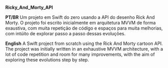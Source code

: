 **Ricky_And_Morty_API**

**PT/BR**
Um projeto em Swift do zero usando a API do desenho Rick And Morty.
O projeto foi escrito inicialmente em arquitetura MVVM de forma exaustiva, com muita repetição de códígo e espaços para muita melhorias, com intúito de explorar passo a passo dessas evoluções.

**English**
A Swift project from scratch using the Rick And Morty cartoon API.
The project was initially written in an exhaustive MVVM architecture, with a lot of code repetition and room for many improvements, with the aim of exploring these evolutions step by step.
